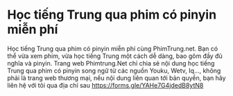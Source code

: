# Học tiếng Trung qua phim có pinyin miễn phí

Học tiếng Trung qua phim có pinyin miễn phí cùng PhimTrung.net. Bạn có thể vừa xem phim, vừa học tiếng Trung một cách dễ dàng, bao gôm đầy đủ nghĩa và pinyin.
Trang web Phimtrung.Net chỉ chia sẻ nội dung học tiếng Trung qua phim có pinyin song ngữ từ các nguồn Youku, Wetv, Iq..., không phải là trang web thương mại, nếu nội dung liên quan tới bản quyền, bạn hãy liên hệ với tôi qua địa chỉ sau https://forms.gle/YAHe7G4jdedB8ytN8
